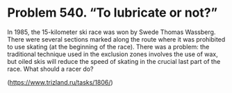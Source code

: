 # Problem 540. “To lubricate or not?”

In 1985, the 15-kilometer ski race was won by Swede Thomas Wassberg. There were several sections marked along the route where it was prohibited to use skating (at the beginning of the race). There was a problem: the traditional technique used in the exclusion zones involves the use of wax, but oiled skis will reduce the speed of skating in the crucial last part of the race. What should a racer do?

(https://www.trizland.ru/tasks/1806/)
